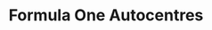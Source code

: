 ---
title: "Formula One Autocentres"
url: /cambridge/formula-one-autocentres/
shop: Autowerkstatt
---